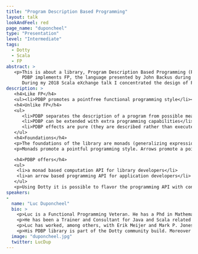```yaml
---
title: "Program Description Based Programming"
layout: talk
lookAndFeel: red
page_name: "duponcheel"
type: "Presentation"
level: "Intermediate"
tags: 
  - Dotty
  - Scala
  - FP
abstract: >
   <p>This is about a library, Program Description Based Programming (PDBP), written using Dotty.
      PDBP implements FP, the language presented by John Backus during his Turing Award winning lecture.
      During my 2018 Scala eXchange talk I concentrated the design of PDBP. During this talk I will concentrate on the usage of PDBP.</p>
description: >
   <h4>Like FP</h4>
   <ul><li>PDBP promotes a pointfree functional programming style</li></ul>
   <h4>Unlike FP</h4>
   <ul>
      <li>PDBP separates the description of a program from possible meanings of the program</li>
      <li>PDBP can be extended with extra programming capabilities</li>
      <li>PDBP effects are pure (they are described rather than executed)</li>
   </ul>
   <h4>Foundations</h4>
   <p>The foundations of the library are monads (generalizing expressions) and arrows (generalizing functions).</p>
   <p>Monads promote a pointful programming style. Arrows promote a pointfree programming style.</p>

   <h4>PDBP offers</h4>
   <ul>
    <li>a monad based computation API for library developers</li>
    <li>an arrow based programming API for application developers</li>
   </ul>
   <p>Using Dotty it is possible to flavor the programming API with convenient programming DSL syntax.</p>
speakers:
-
  name: "Luc Duponcheel"
  bio: >
    <p>Luc is a Functional Programming Veteran. He has a Phd in Mathematics.</p>
    <p>He has been a Trainer and Consultant for Java and Scala related projects.</p>
    <p>Luc has worked, among others, with Erik Meijer and Mark P. Jones on Monads.</p>
    <p>His PDBP library is part of the Dotty community build. Moreover he is a passionate cyclist and gardener.</p
  image: "duponcheel.jpg"
  twitter: LucDup
---
```

